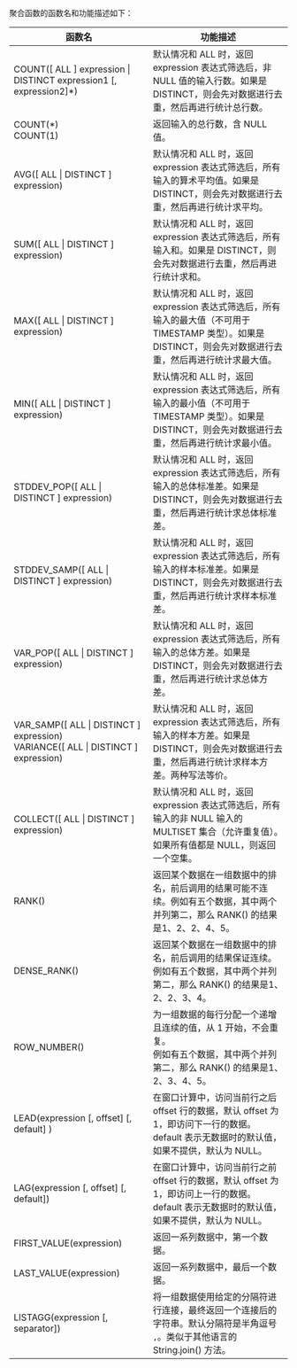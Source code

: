 聚合函数的函数名和功能描述如下：

| 函数名                                                       | 功能描述                                                     |
| ------------------------------------------------------------ | ------------------------------------------------------------ |
| COUNT([ ALL ] expression \| DISTINCT expression1 [, expression2]\*) | 默认情况和 ALL 时，返回 expression 表达式筛选后，非 NULL 值的输入行数。如果是 DISTINCT，则会先对数据进行去重，然后再进行统计总行数。 |
| COUNT(\*)<br>COUNT(1)                                        | 返回输入的总行数，含 NULL 值。                               |
| AVG([ ALL \| DISTINCT ] expression)                          | 默认情况和 ALL 时，返回 expression 表达式筛选后，所有输入的算术平均值。如果是 DISTINCT，则会先对数据进行去重，然后再进行统计求平均。 |
| SUM([ ALL \| DISTINCT ] expression)                          | 默认情况和 ALL 时，返回 expression 表达式筛选后，所有输入和。如果是 DISTINCT，则会先对数据进行去重，然后再进行统计求和。 |
| MAX([ ALL \| DISTINCT ] expression)                          | 默认情况和 ALL 时，返回 expression 表达式筛选后，所有输入的最大值（不可用于 TIMESTAMP 类型）。如果是 DISTINCT，则会先对数据进行去重，然后再进行统计求最大值。 |
| MIN([ ALL \| DISTINCT ] expression)                          | 默认情况和 ALL 时，返回 expression 表达式筛选后，所有输入的最小值（不可用于 TIMESTAMP 类型）。如果是 DISTINCT，则会先对数据进行去重，然后再进行统计求最小值。 |
| STDDEV_POP([ ALL \| DISTINCT ] expression)                   | 默认情况和 ALL 时，返回 expression 表达式筛选后，所有输入的总体标准差。如果是 DISTINCT，则会先对数据进行去重，然后再进行统计求总体标准差。 |
| STDDEV_SAMP([ ALL \| DISTINCT ] expression)                  | 默认情况和 ALL 时，返回 expression 表达式筛选后，所有输入的样本标准差。如果是 DISTINCT，则会先对数据进行去重，然后再进行统计求样本标准差。 |
| VAR_POP([ ALL \| DISTINCT ] expression)                      | 默认情况和 ALL 时，返回 expression 表达式筛选后，所有输入的总体方差。如果是 DISTINCT，则会先对数据进行去重，然后再进行统计求总体方差。 |
| VAR_SAMP([ ALL \| DISTINCT ] expression)<br>VARIANCE([ ALL \| DISTINCT ] expression) | 默认情况和 ALL 时，返回 expression 表达式筛选后，所有输入的样本方差。如果是 DISTINCT，则会先对数据进行去重，然后再进行统计求样本方差。两种写法等价。 |
| COLLECT([ ALL \| DISTINCT ] expression)                      | 默认情况和 ALL 时，返回 expression 表达式筛选后，所有输入的非 NULL 输入的 MULTISET 集合（允许重复值）。如果所有值都是 NULL，则返回一个空集。 |
| RANK()                                                       | 返回某个数据在一组数据中的排名，前后调用的结果可能不连续。例如有五个数据，其中两个并列第二，那么 RANK() 的结果是1、2、2、4、5。 |
| DENSE_RANK()                                                 | 返回某个数据在一组数据中的排名，前后调用的结果保证连续。例如有五个数据，其中两个并列第二，那么 RANK() 的结果是1、2、2、3、4。 |
| ROW_NUMBER()                                                 | 为一组数据的每行分配一个递增且连续的值，从 1 开始，不会重复。<br>例如有五个数据，其中两个并列第二，那么 RANK() 的结果是1、2、3、4、5。 |
| LEAD(expression [, offset] [, default] )                     | 在窗口计算中，访问当前行之后 offset 行的数据，默认 offset 为 1，即访问下一行的数据。default 表示无数据时的默认值，如果不提供，默认为 NULL。 |
| LAG(expression [, offset] [, default])                       | 在窗口计算中，访问当前行之前 offset 行的数据，默认 offset 为 1，即访问上一行的数据。default 表示无数据时的默认值，如果不提供，默认为 NULL。 |
| FIRST_VALUE(expression)                                      | 返回一系列数据中，第一个数据。                               |
| LAST_VALUE(expression)                                       | 返回一系列数据中，最后一个数据。                             |
| LISTAGG(expression [, separator])                            | 将一组数据使用给定的分隔符进行连接，最终返回一个连接后的字符串。默认分隔符是半角逗号 `,`。类似于其他语言的 String.join() 方法。 |

